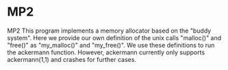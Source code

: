 # MP2
MP2
This program implements a memory allocator based on the "buddy system". Here we provide our own definition of the unix calls "malloc()" and "free()" as "my_malloc()" and "my_free()". We use these definitions to run the ackermann function. However, ackermann currently only supports ackermann(1,1) and crashes for further cases.
